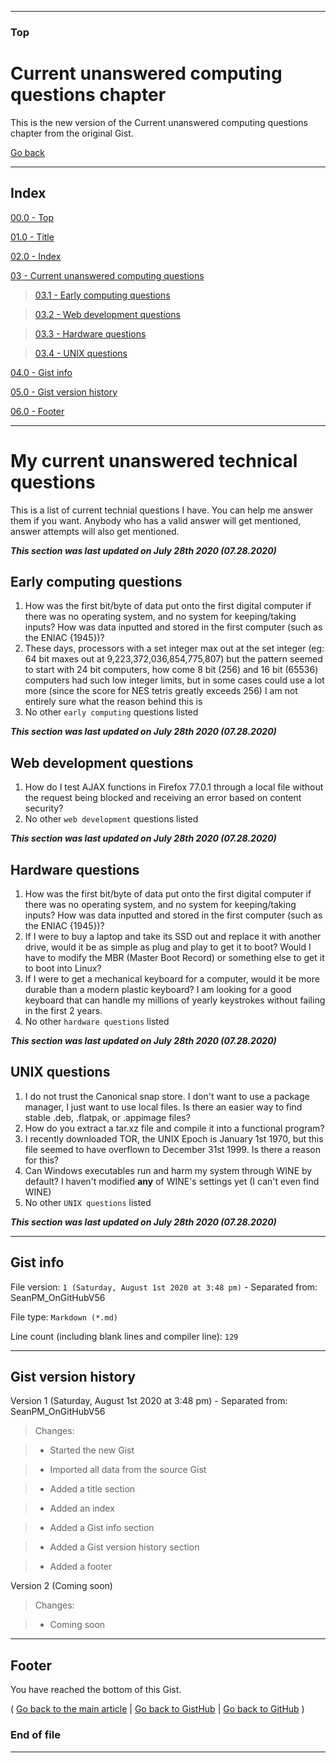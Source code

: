 
***

### Top

# Current unanswered computing questions chapter

This is the new version of the Current unanswered computing questions chapter from the original Gist.

[Go back](https://gist.github.com/seanpm2001/7e40a0e13c066a57577d8200b1afc6a3#GitHub-profile)

***

## Index

[00.0 - Top](#Top)

[01.0 - Title](#Current-unanswered-technical-questions-chapter)

[02.0 - Index](#Index)

[03 - Current unanswered computing questions](#My-current-unanswered-technical-questions)

> [03.1 - Early computing questions](#Early-computing-questions)

> [03.2 - Web development questions](#Web-development-questions)

> [03.3 - Hardware questions](#Hardware-questions)

> [03.4 - UNIX questions](#UNIX-questions)

[04.0 - Gist info](#Gist-info)

[05.0 - Gist version history](#Gist-version-history)

[06.0 - Footer](#Footer)

***

# My current unanswered technical questions

This is a list of current technial questions I have. You can help me answer them if you want. Anybody who has a valid answer will get mentioned, answer attempts will also get mentioned.

***This section was last updated on July 28th 2020 (07.28.2020)***

## Early computing questions

1. How was the first bit/byte of data put onto the first digital computer if there was no operating system, and no system for keeping/taking inputs? How was data inputted and stored in the first computer (such as the ENIAC {1945})?
2. These days, processors with a set integer max out at the set integer (eg: 64 bit maxes out at 9,223,372,036,854,775,807) but the pattern seemed to start with 24 bit computers, how come 8 bit (256) and 16 bit (65536) computers had such low integer limits, but in some cases could use a lot more (since the score for NES tetris greatly exceeds 256) I am not entirely sure what the reason behind this is
3. No other `early computing` questions listed

***This section was last updated on July 28th 2020 (07.28.2020)***

## Web development questions

1. How do I test AJAX functions in Firefox 77.0.1 through a local file without the request being blocked and receiving an error based on content security?
2. No other `web development` questions listed

***This section was last updated on July 28th 2020 (07.28.2020)***

## Hardware questions

1. How was the first bit/byte of data put onto the first digital computer if there was no operating system, and no system for keeping/taking inputs? How was data inputted and stored in the first computer (such as the ENIAC {1945})?
2. If I were to buy a laptop and take its SSD out and replace it with another drive, would it be as simple as plug and play to get it to boot? Would I have to modify the MBR (Master Boot Record) or something else to get it to boot into Linux?
3. If I were to get a mechanical keyboard for a computer, would it be more durable than a modern plastic keyboard? I am looking for a good keyboard that can handle my millions of yearly keystrokes without failing in the first 2 years.
4. No other `hardware questions` listed

***This section was last updated on July 28th 2020 (07.28.2020)***

## UNIX questions

1. I do not trust the Canonical snap store. I don't want to use a package manager, I just want to use local files. Is there an easier way to find stable .deb, .flatpak, or .appimage files?
2. How do you extract a tar.xz file and compile it into a functional program?
3. I recently downloaded TOR, the UNIX Epoch is January 1st 1970, but this file seemed to have overflown to December 31st 1999. Is there a reason for this?
4. Can Windows executables run and harm my system through WINE by default? I haven't modified **any** of WINE's settings yet (I can't even find WINE)
5. No other `UNIX questions` listed

***This section was last updated on July 28th 2020 (07.28.2020)***

***

## Gist info

File version: `1 (Saturday, August 1st 2020 at 3:48 pm)` - Separated from: SeanPM_OnGitHubV56

File type: `Markdown (*.md)`

Line count (including blank lines and compiler line): `129`

***

## Gist version history

Version 1 (Saturday, August 1st 2020 at 3:48 pm) - Separated from: SeanPM_OnGitHubV56

> Changes:

> * Started the new Gist

> * Imported all data from the source Gist

> * Added a title section

> * Added an index

> * Added a Gist info section

> * Added a Gist version history section

> * Added a footer

Version 2 (Coming soon)

> Changes:

> * Coming soon

***

## Footer

You have reached the bottom of this Gist.

( [Go back to the main article](https://gist.github.com/seanpm2001/7e40a0e13c066a57577d8200b1afc6a3#Current-unanswered-computing-questions) | [Go back to GistHub](https://gist.github.com/) | [Go back to GitHub](https://github.com/) )

### End of file

***
